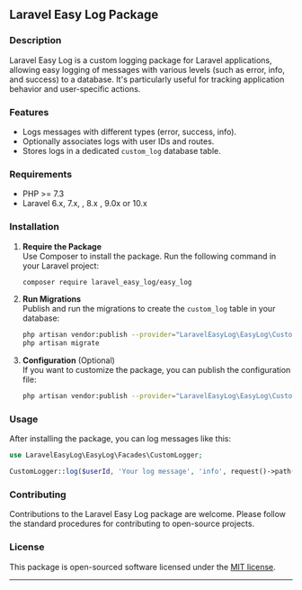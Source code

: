 
## Laravel Easy Log Package

### Description
Laravel Easy Log is a custom logging package for Laravel applications, allowing easy logging of messages with various levels (such as error, info, and success) to a database. It's particularly useful for tracking application behavior and user-specific actions.

### Features
- Logs messages with different types (error, success, info).
- Optionally associates logs with user IDs and routes.
- Stores logs in a dedicated `custom_log` database table.

### Requirements
- PHP >= 7.3
- Laravel 6.x, 7.x, , 8.x , 9.0x or 10.x

### Installation

1. **Require the Package**  
   Use Composer to install the package. Run the following command in your Laravel project:
   ```bash
   composer require laravel_easy_log/easy_log
   ```

2. **Run Migrations**  
   Publish and run the migrations to create the `custom_log` table in your database:
   ```bash
   php artisan vendor:publish --provider="LaravelEasyLog\EasyLog\CustomLogServiceProvider" --tag="migrations"
   php artisan migrate
   ```

3. **Configuration** (Optional)  
   If you want to customize the package, you can publish the configuration file:
   ```bash
   php artisan vendor:publish --provider="LaravelEasyLog\EasyLog\CustomLogServiceProvider" --tag="config"
   ```

### Usage
After installing the package, you can log messages like this:

```php
use LaravelEasyLog\EasyLog\Facades\CustomLogger;

CustomLogger::log($userId, 'Your log message', 'info', request()->path());
```

### Contributing
Contributions to the Laravel Easy Log package are welcome. Please follow the standard procedures for contributing to open-source projects.

### License
This package is open-sourced software licensed under the [MIT license](http://opensource.org/licenses/MIT).

---
